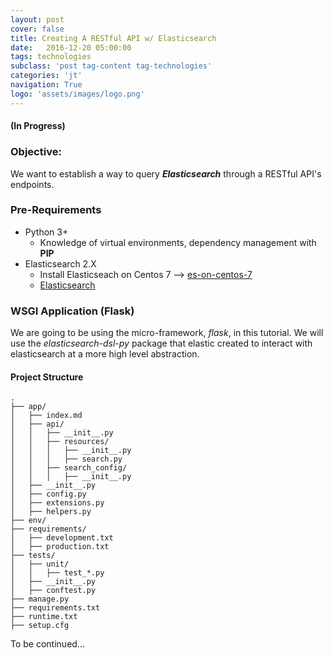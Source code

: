 ```yaml
---
layout: post
cover: false
title: Creating A RESTful API w/ Elasticsearch
date:   2016-12-20 05:00:00
tags: technologies
subclass: 'post tag-content tag-technologies'
categories: 'jt'
navigation: True
logo: 'assets/images/logo.png'
---
```


#### (In Progress)

### Objective:
We want to establish a way to query _**Elasticsearch**_ through a RESTful API's endpoints.

### Pre-Requirements

- Python 3+
	- Knowledge of virtual environments, dependency management with **PIP**
- Elasticsearch 2.X
	- Install Elasticseach on Centos 7 --> [es-on-centos-7](https://www.digitalocean.com/community/tutorials/how-to-install-and-configure-elasticsearch-on-centos-7)
    - [Elasticsearch](https://www.elastic.co/products/elasticsearch)


### WSGI Application (Flask)

We are going to be using the micro-framework, *flask*, in this tutorial.  We will use the *elasticsearch-dsl-py* package that elastic created to interact with elasticsearch at a more high level abstraction.

#### Project Structure

~~~
.
├── app/
│   ├── index.md
│   ├── api/
│   │   ├── __init__.py
│   │   ├── resources/
│   │   │   ├── __init__.py
│   │   │   ├── search.py
│   │   ├── search_config/
│   │   │   ├── __init__.py
│   ├── __init__.py
│   ├── config.py
│   ├── extensions.py
│   ├── helpers.py
├── env/
├── requirements/
│   ├── development.txt
│   ├── production.txt
├── tests/
│   ├── unit/
│   │   ├── test_*.py
│   ├── __init__.py
│   ├── conftest.py
├── manage.py
├── requirements.txt
├── runtime.txt
├── setup.cfg
~~~

To be continued...

